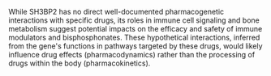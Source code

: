 While SH3BP2 has no direct well-documented pharmacogenetic interactions with specific drugs, its roles in immune cell signaling and bone metabolism suggest potential impacts on the efficacy and safety of immune modulators and bisphosphonates. These hypothetical interactions, inferred from the gene's functions in pathways targeted by these drugs, would likely influence drug effects (pharmacodynamics) rather than the processing of drugs within the body (pharmacokinetics).